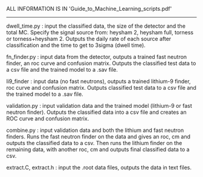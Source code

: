 ALL INFORMATION IS IN 'Guide_to_Machine_Learning_scripts.pdf'


***

dwell_time.py : input the classified data, the size of the detector and the total MC. Specify the signal source from: heysham 2, 
                heysham full, torness or torness+heysham 2. Outputs the daily rate of each source after classification and the time to get to 3sigma (dwell time). 
                
fn_finder.py : input data from the detector, outputs a trained fast neutron finder, an roc curve and confusion matrix. Outputs the classified test data to a csv file and the trained model to a .sav file.

li9_finder : input data (no fast neutrons), outputs a trained lithium-9 finder, roc curve and confusion matrix. Outputs classified test data to a csv file and the trained
model to a .sav file. 

validation.py : input validation data and the trained model (lithium-9 or fast neutron finder). Outputs the classified data into a csv file and creates an ROC curve and confusion matrix. 

combine.py : input validation data and both the lithium and fast neutron finders. Runs the fast neutron finder on the data and gives an roc, cm and outputs the classified data to a csv. Then runs the lithium finder on the remaining data, with another roc, cm and outputs final classified data to a csv. 

extract.C, extract.h : input the .root data files, outputs the data in text files. 
